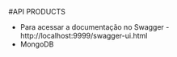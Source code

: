 #API PRODUCTS

- Para acessar a documentação no Swagger - http://localhost:9999/swagger-ui.html
- MongoDB